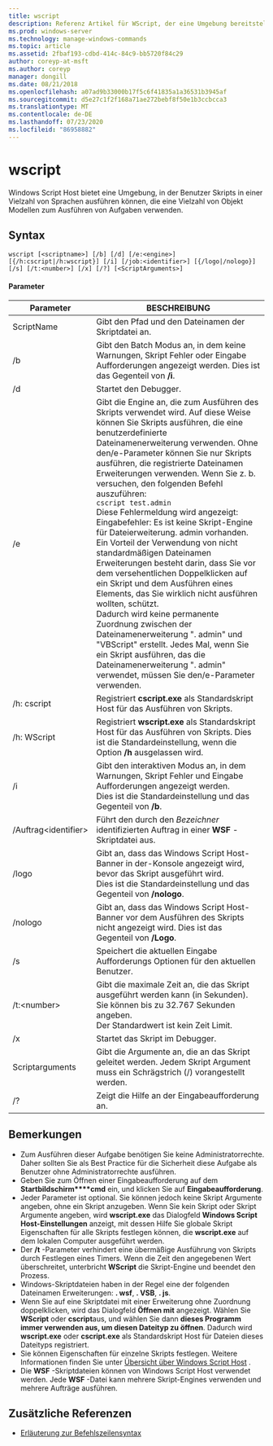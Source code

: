 ```yaml
---
title: wscript
description: Referenz Artikel für WScript, der eine Umgebung bereitstellt, in der Benutzer Skripts in einer Vielzahl von Sprachen ausführen können, die eine Vielzahl von Objekt Modellen zum Ausführen von Aufgaben verwenden.
ms.prod: windows-server
ms.technology: manage-windows-commands
ms.topic: article
ms.assetid: 2fbaf193-cdbd-414c-84c9-bb5720f84c29
author: coreyp-at-msft
ms.author: coreyp
manager: dongill
ms.date: 08/21/2018
ms.openlocfilehash: a07ad9b33000b17f5c6f41835a1a36531b3945af
ms.sourcegitcommit: d5e27c1f2f168a71ae272bebf8f50e1b3ccbcca3
ms.translationtype: MT
ms.contentlocale: de-DE
ms.lasthandoff: 07/23/2020
ms.locfileid: "86958882"
---
```

# <a name="wscript"></a>wscript



Windows Script Host bietet eine Umgebung, in der Benutzer Skripts in einer Vielzahl von Sprachen ausführen können, die eine Vielzahl von Objekt Modellen zum Ausführen von Aufgaben verwenden.

## <a name="syntax"></a>Syntax

```
wscript [<scriptname>] [/b] [/d] [/e:<engine>] [{/h:cscript|/h:wscript}] [/i] [/job:<identifier>] [{/logo|/nologo}] [/s] [/t:<number>] [/x] [/?] [<ScriptArguments>]
```

#### <a name="parameters"></a>Parameter

|Parameter|BESCHREIBUNG|
|---------|-----------|
|ScriptName|Gibt den Pfad und den Dateinamen der Skriptdatei an.|
|/b|Gibt den Batch Modus an, in dem keine Warnungen, Skript Fehler oder Eingabe Aufforderungen angezeigt werden. Dies ist das Gegenteil von **/i**.|
|/d|Startet den Debugger.|
|/e|Gibt die Engine an, die zum Ausführen des Skripts verwendet wird. Auf diese Weise können Sie Skripts ausführen, die eine benutzerdefinierte Dateinamenerweiterung verwenden. Ohne den/e-Parameter können Sie nur Skripts ausführen, die registrierte Dateinamen Erweiterungen verwenden. Wenn Sie z. b. versuchen, den folgenden Befehl auszuführen:<br>```cscript test.admin```<br>Diese Fehlermeldung wird angezeigt: Eingabefehler: Es ist keine Skript-Engine für Dateierweiterung. admin vorhanden.<br>Ein Vorteil der Verwendung von nicht standardmäßigen Dateinamen Erweiterungen besteht darin, dass Sie vor dem versehentlichen Doppelklicken auf ein Skript und dem Ausführen eines Elements, das Sie wirklich nicht ausführen wollten, schützt. <br>Dadurch wird keine permanente Zuordnung zwischen der Dateinamenerweiterung ". admin" und "VBScript" erstellt. Jedes Mal, wenn Sie ein Skript ausführen, das die Dateinamenerweiterung ". admin" verwendet, müssen Sie den/e-Parameter verwenden.|
|/h: cscript|Registriert **cscript.exe** als Standardskript Host für das Ausführen von Skripts.|
|/h: WScript|Registriert **wscript.exe** als Standardskript Host für das Ausführen von Skripts. Dies ist die Standardeinstellung, wenn die Option **/h** ausgelassen wird.|
|/i|Gibt den interaktiven Modus an, in dem Warnungen, Skript Fehler und Eingabe Aufforderungen angezeigt werden.</br>Dies ist die Standardeinstellung und das Gegenteil von **/b**.|
|/Auftrag\<identifier>|Führt den durch den *Bezeichner* identifizierten Auftrag in einer **WSF** -Skriptdatei aus.|
|/logo|Gibt an, dass das Windows Script Host-Banner in der-Konsole angezeigt wird, bevor das Skript ausgeführt wird.</br>Dies ist die Standardeinstellung und das Gegenteil von **/nologo**.|
|/nologo|Gibt an, dass das Windows Script Host-Banner vor dem Ausführen des Skripts nicht angezeigt wird. Dies ist das Gegenteil von **/Logo**.|
|/s|Speichert die aktuellen Eingabe Aufforderungs Optionen für den aktuellen Benutzer.|
|/t:\<number>|Gibt die maximale Zeit an, die das Skript ausgeführt werden kann (in Sekunden). Sie können bis zu 32.767 Sekunden angeben.</br>Der Standardwert ist kein Zeit Limit.|
|/x|Startet das Skript im Debugger.|
|Scriptarguments|Gibt die Argumente an, die an das Skript geleitet werden. Jedem Skript Argument muss ein Schrägstrich (/) vorangestellt werden.|
|/?|Zeigt die Hilfe an der Eingabeaufforderung an.|

## <a name="remarks"></a>Bemerkungen

-   Zum Ausführen dieser Aufgabe benötigen Sie keine Administratorrechte. Daher sollten Sie als Best Practice für die Sicherheit diese Aufgabe als Benutzer ohne Administratorrechte ausführen.
-   Geben Sie zum Öffnen einer Eingabeaufforderung auf dem **Startbildschirm****cmd** ein, und klicken Sie auf **Eingabeaufforderung**.
-   Jeder Parameter ist optional. Sie können jedoch keine Skript Argumente angeben, ohne ein Skript anzugeben. Wenn Sie kein Skript oder Skript Argumente angeben, wird **wscript.exe** das Dialogfeld **Windows Script Host-Einstellungen** anzeigt, mit dessen Hilfe Sie globale Skript Eigenschaften für alle Skripts festlegen können, die **wscript.exe** auf dem lokalen Computer ausgeführt werden.
-   Der **/t** -Parameter verhindert eine übermäßige Ausführung von Skripts durch Festlegen eines Timers. Wenn die Zeit den angegebenen Wert überschreitet, unterbricht **WScript** die Skript-Engine und beendet den Prozess.
-   Windows-Skriptdateien haben in der Regel eine der folgenden Dateinamen Erweiterungen: **. wsf**, **. VSB**, **. js**.
-   Wenn Sie auf eine Skriptdatei mit einer Erweiterung ohne Zuordnung doppelklicken, wird das Dialogfeld **Öffnen mit** angezeigt. Wählen Sie **WScript** oder **cscript**aus, und wählen Sie dann **dieses Programm immer verwenden aus, um diesen Dateityp zu öffnen**. Dadurch wird **wscript.exe** oder **cscript.exe** als Standardskript Host für Dateien dieses Dateityps registriert.
-   Sie können Eigenschaften für einzelne Skripts festlegen. Weitere Informationen finden Sie unter [Übersicht über Windows Script Host](/previous-versions/windows/it-pro/windows-server-2003/cc738350(v=ws.10)) .
-   Die **WSF** -Skriptdateien können von Windows Script Host verwendet werden. Jede **WSF** -Datei kann mehrere Skript-Engines verwenden und mehrere Aufträge ausführen.

## <a name="additional-references"></a>Zusätzliche Referenzen

- [Erläuterung zur Befehlszeilensyntax](command-line-syntax-key.md)
